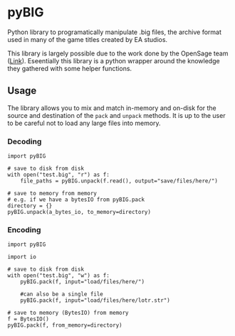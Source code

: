 # pyBIG
Python library to programatically manipulate .big files, the archive format used in many of the game titles created by EA studios.

This library is largely possible due to the work done by the OpenSage team ([Link](https://github.com/OpenSAGE/Docs/blob/master/file-formats/big/index.rst)). Eseentially this library is a python wrapper around the knowledge they gathered with some helper functions.

## Usage
The library allows you to mix and match in-memory and on-disk for the source and destination of the `pack` and `unpack` methods. It is up to the user to be careful not to load any large files into memory. 


### Decoding
```
import pyBIG

# save to disk from disk
with open("test.big", "r") as f:
    file_paths = pyBIG.unpack(f.read(), output="save/files/here/")

# save to memory from memory
# e.g. if we have a bytesIO from pyBIG.pack
directory = {}
pyBIG.unpack(a_bytes_io, to_memory=directory)
```

### Encoding
```
import pyBIG

import io

# save to disk from disk
with open("test.big", "w") as f:
    pyBIG.pack(f, input="load/files/here/")

    #can also be a single file
    pyBIG.pack(f, input="load/files/here/lotr.str")

# save to memory (BytesIO) from memory
f = BytesIO()
pyBIG.pack(f, from_memory=directory)
```